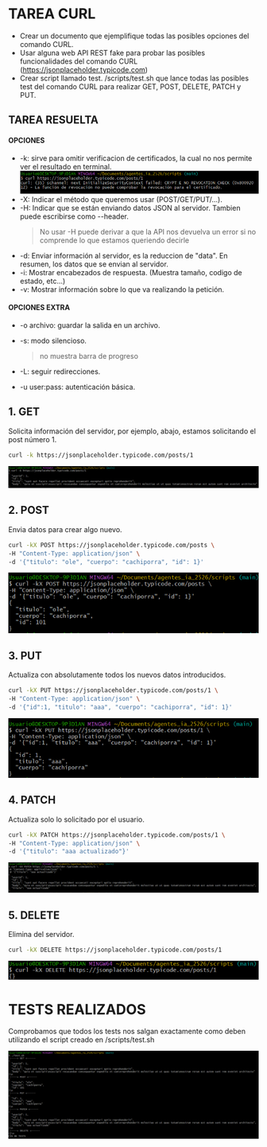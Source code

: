 # TAREA CURL

- Crear un documento que ejemplifique todas las posibles opciones del comando CURL.
- Usar alguna web API REST fake para probar las posibles funcionalidades del comando CURL (https://jsonplaceholder.typicode.com)
- Crear script llamado test. /scripts/test.sh que lance todas las posibles test del comando CURL para realizar GET, POST, DELETE, PATCH y PUT.

## TAREA RESUELTA

#### OPCIONES

- -k: sirve para omitir verificacion de certificados, la cual no nos permite ver el resultado en terminal.
  ![imagenTarea](img/error.png)
- -X: Indicar el método que queremos usar (POST/GET/PUT/...).
- -H: Indicar que se están enviando datos JSON al servidor. Tambien puede escribirse como --header.
  > No usar -H puede derivar a que la API nos devuelva un error si no comprende lo que estamos queriendo decirle
- -d: Enviar información al servidor, es la reduccion de "data". En resumen, los datos que se envian al servidor.
- -i: Mostrar encabezados de respuesta. (Muestra tamaño, codigo de estado, etc...)
- -v: Mostrar información sobre lo que va realizando la petición.

#### OPCIONES EXTRA

- -o archivo: guardar la salida en un archivo.

- -s: modo silencioso.

  > no muestra barra de progreso

- -L: seguir redirecciones.

- -u user:pass: autenticación básica.

## 1. GET

Solicita información del servidor, por ejemplo, abajo, estamos solicitando el post número 1.

```bash
curl -k https://jsonplaceholder.typicode.com/posts/1
```

![imagenTarea](img/get.png)

## 2. POST

Envia datos para crear algo nuevo.

```bash
curl -kX POST https://jsonplaceholder.typicode.com/posts \
-H "Content-Type: application/json" \
-d '{"titulo": "ole", "cuerpo": "cachiporra", "id": 1}'
```

![imagenTarea](img/post.png)

## 3. PUT

Actualiza con absolutamente todos los nuevos datos introducidos.

```bash
curl -kX PUT https://jsonplaceholder.typicode.com/posts/1 \
-H "Content-Type: application/json" \
-d '{"id":1, "titulo": "aaa", "cuerpo": "cachiporra", "id": 1}'
```

![imagenTarea](img/put.png)

## 4. PATCH

Actualiza solo lo solicitado por el usuario.

```bash
curl -kX PATCH https://jsonplaceholder.typicode.com/posts/1 \
-H "Content-Type: application/json" \
-d '{"titulo": "aaa actualizado"}'
```

![imagenTarea](img/patch.png)

## 5. DELETE

Elimina del servidor.

```bash
curl -kX DELETE https://jsonplaceholder.typicode.com/posts/1
```

![imagenTarea](img/delete.png)

# TESTS REALIZADOS

Comprobamos que todos los tests nos salgan exactamente como deben utilizando el script creado en /scripts/test.sh

![imagenTarea](img/tests.png)
